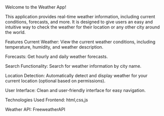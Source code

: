 Welcome to the Weather App! 

This application provides real-time weather information, including current conditions, forecasts, and more. It is designed to give users an easy and intuitive way to check the weather for their location or any other city around the world.

Features
Current Weather: View the current weather conditions, including temperature, humidity, and weather description.

Forecasts: Get hourly and daily weather forecasts.

Search Functionality: Search for weather information by city name.

Location Detection: Automatically detect and display weather for your current location (optional based on permissions).

User Interface: Clean and user-friendly interface for easy navigation.

Technologies Used
Frontend: html,css,js 

Weather API: FreeweatherAPI
